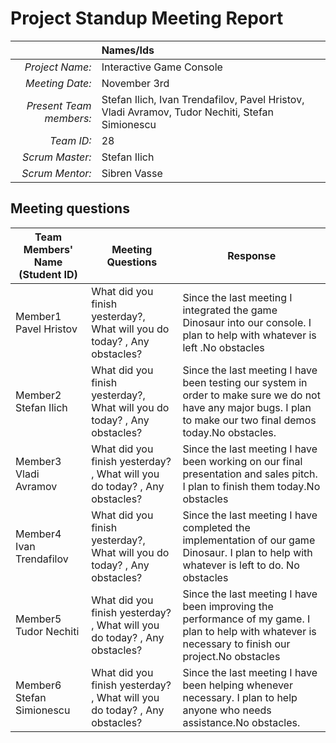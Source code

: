 # Project Standup Meeting Report 

|                          | **Names/Ids**  |
|-------------------------:|:---------------|
| *Project Name:*          |     Interactive Game Console  |
| *Meeting Date:*          |    November 3rd |
| *Present Team members:*  |  Stefan Ilich, Ivan Trendafilov, Pavel Hristov, Vladi Avramov, Tudor Nechiti, Stefan Simionescu|
| *Team ID:*               |     28           |
| *Scrum  Master:*         |    Stefan Ilich| 
| *Scrum  Mentor:*         |    Sibren Vasse  |
 
## Meeting questions



| **Team Members' Name (Student ID)** | **Meeting Questions** | **Response**  |
|-------------------------------------|-----------------------|---------------|
| Member1      Pavel Hristov          |   What did you finish yesterday?, What will you do today? , Any obstacles?   |Since the last meeting I integrated the game Dinosaur into our console. I plan to help with whatever is left .No obstacles        |
| Member2      Stefan Ilich           |  What did you finish yesterday?, What will you do today?  , Any obstacles?   |Since the last meeting I have been testing our system in order to make sure we do not have any major bugs. I plan to make our two final demos today.No obstacles.        |
| Member3      Vladi Avramov          |  What did you finish yesterday? ,  What will you do today?  , Any obstacles? | Since the last meeting I have been working on our final presentation and sales pitch. I plan to finish them today.No obstacles        |
| Member4      Ivan Trendafilov       |  What did you finish yesterday?, What will you do today?  ,  Any obstacles?  |Since the last meeting I have completed the implementation of our game Dinosaur. I plan to help with whatever is left to do. No obstacles|
| Member5       Tudor Nechiti         | What did you finish yesterday? , What will you do today? ,    Any obstacles? | Since the last meeting I have been improving the performance of my game. I plan to help with whatever is necessary to finish our project.No obstacles |
| Member6      Stefan Simionescu      |  What did you finish yesterday? ,  What will you do today? , Any obstacles?  |Since the last meeting I have been helping whenever necessary. I plan to help anyone who needs assistance.No obstacles.|
